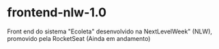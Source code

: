 # frontend-nlw-1.0
Front end do sistema "Ecoleta" desenvolvido na NextLevelWeek" (NLW), promovido pela RocketSeat (Ainda em andamento)
